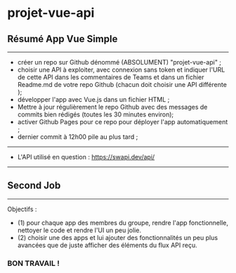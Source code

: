 # projet-vue-api

## Résumé App Vue Simple
------------------------
- créer un repo sur Github dénommé (ABSOLUMENT) "projet-vue-api" ;
- choisir une API à exploiter, avec connexion sans token et indiquer l'URL de cette API dans les commentaires de Teams et dans un fichier Readme.md de votre repo Github (chacun doit choisir une API différente );
- développer l'app avec Vue.js dans un fichier HTML ;
- Mettre à jour régulièrement le repo Github avec des messages de commits bien rédigés (toutes les 30 minutes environ);
- activer Github Pages pour ce repo pour déployer l'app automatiquement ;
- dernier commit à 12h00 pile au plus tard ;

------------------------
- L'API utilisé en question : https://swapi.dev/api/

------------------------
## Second Job
-------------------------
Objectifs : 

- (1) pour chaque app des membres du groupe, rendre l'app fonctionnelle, nettoyer le code et rendre l'UI un peu jolie.
- (2) choisir une des apps et lui ajouter des fonctionnalités un peu plus avancées que de juste afficher des éléments du flux API reçu. 

### BON TRAVAIL !
